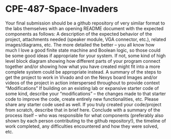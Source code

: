 # CPE-487-Space-Invaders

Your final submission should be a github repository of very similar format to the labs themselves with an opening README document with the expected components as follows:
A description of the expected behavior of the project, attachments needed (speaker module, VGA connector, etc.), related images/diagrams, etc.
The more detailed the better – you all know how much I love a good finite state machine and Boolean logic, so those could be some good ideas if appropriate for your system. If not, some kind of high level block diagram showing how different parts of your program connect together and/or showing how what you have created might fit into a more complete system could be appropriate instead.
A summary of the steps to get the project to work in Vivado and on the Nexys board
Images and/or videos of the project in action interspersed throughout to provide context
“Modifications”
If building on an existing lab or expansive starter code of some kind, describe your “modifications” – the changes made to that starter code to improve the code, create entirely new functionalities, etc. Please share any starter code used as well.
If you truly created your code/project from scratch, describe that in brief here.
Conclude with a summary of the process itself – who was responsible for what components (preferably also shown by each person contributing to the github repository!), the timeline of work completed, any difficulties encountered and how they were solved, etc.
